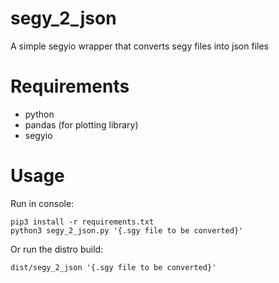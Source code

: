 # segy_2_json
A simple segyio wrapper that converts segy files into json files

# Requirements
- python
- pandas (for plotting library)
- segyio

# Usage
Run in console:
```
pip3 install -r requirements.txt
python3 segy_2_json.py '{.sgy file to be converted}'
```

Or run the distro build:
```
dist/segy_2_json '{.sgy file to be converted}'
```

